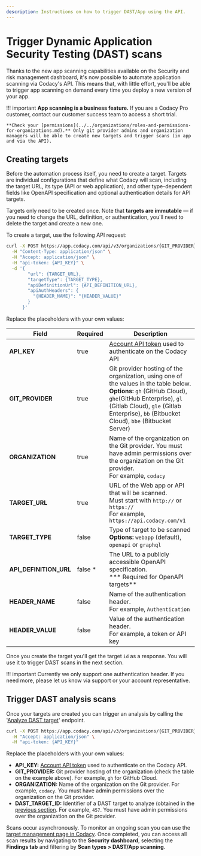 ```yaml
---
description: Instructions on how to trigger DAST/App using the API.
---
```


# Trigger Dynamic Application Security Testing (DAST) scans

Thanks to the new app scanning capabilities available on the Security and risk management dashboard, it's now possible to automate application scanning via Codacy's API. This means that, with little effort, you'll be able to trigger app scanning on demand every time you deploy a new version of your app.

!!! important
    **App scanning is a business feature.** If you are a Codacy Pro customer, contact our customer success team to access a short trial.

    **Check your [permissions](../../organizations/roles-and-permissions-for-organizations.md).** Only git provider admins and organization managers will be able to create new targets and trigger scans (in app and via the API).


## Creating targets

Before the automation process itself, you need to create a target. Targets are individual configurations that define what Codacy will scan, including the target URL, its type (API or web application), and other type-dependent fields like OpenAPI specification and optional authentication details for API targets.

Targets only need to be created once. Note that **targets are immutable** — if you need to change the URL, definition, or authentication, you'll need to delete the target and create a new one.

To create a target, use the following API request:

```bash
curl -X POST https://app.codacy.com/api/v3/organizations/{GIT_PROVIDER}/{ORGANIZATION}/dast/targets \
  -H "Content-Type: application/json" \
  -H "Accept: application/json" \
  -H "api-token: {API_KEY}" \
  -d '{
        "url": {TARGET_URL},
        "targetType": {TARGET_TYPE},
        "apiDefinitionUrl": {API_DEFINITION_URL},
        "apiAuthHeaders": {
          "{HEADER_NAME}": "{HEADER_VALUE}"
        }
      }'
```

Replace the placeholders with your own values:

| Field | Required | Description |
|-------|----------|-------------|
| **API_KEY** | true | [Account API token](../api-tokens.md#account-api-tokens) used to authenticate on the Codacy API |
| **GIT_PROVIDER** | true | Git provider hosting of the organization, using one of the values in the table below. <br/>**Options:** `gh` (GitHub Cloud), `ghe`(GitHub Enterprise), `gl` (Gitlab Cloud), `gle` (Gitlab Enterprise), `bb` (Bitbucket Cloud), `bbe` (Bitbucket Server) | 
| **ORGANIZATION** | true | Name of the organization on the Git provider. You must have admin permissions over the organization on the Git provider.<br/>For example, `codacy` |
| **TARGET_URL** | true | URL of the Web app or API that will be scanned. <br/>Must start with `http://` or `https://`<br/>For example, `https://api.codacy.com/v1`|
| **TARGET_TYPE** | false | Type of target to be scanned <br/> **Options:** `webapp` (default), `openapi` or `graphql`|
| **API_DEFINITION_URL** | false * | The URL to a publicly accessible OpenAPI specification.<br/>*** Required for OpenAPI targets**|
| **HEADER_NAME** | false | Name of the authentication header. <br/>For example, `Authentication`|
| **HEADER_VALUE** | false | Value of the authentication header. <br/>For example, a token or API key|

Once you create the target you'll get the target `id` as a response. You will use it to trigger DAST scans in the next section.

!!! important
    Currently we only support one authentication header. If you need more, please let us know via support or your account representative.

## Trigger DAST analysis scans

Once your targets are created you can trigger an analysis by calling the '[Analyze DAST target](https://api.codacy.com/api/api-docs#analyzedasttarget)' endpoint.

```bash
curl -X POST https://app.codacy.com/api/v3/organizations/{GIT_PROVIDER}/{ORGANIZATION}/dast/targets/{DAST_TARGET_ID}/analyze \
  -H "Accept: application/json" \
  -H "api-token: {API_KEY}"
```

Replace the placeholders with your own values:

-   **API_KEY:** [Account API token](../api-tokens.md#account-api-tokens) used to authenticate on the Codacy API.
-   **GIT_PROVIDER:** Git provider hosting of the organization (check the table on the example above). For example, `gh` for GitHub Cloud.
-   **ORGANIZATION:** Name of the organization on the Git provider. For example, `codacy`. You must have admin permissions over the organization on the Git provider.
-   **DAST_TARGET_ID:** Identifier of a DAST target to analyze (obtained in the [previous section](./triggering-dast-scans.md#creating-targets). For example, `457`. You must have admin permissions over the organization on the Git provider.

Scans occur asynchronously. To monitor an ongoing scan you can use the [target management page in Codacy](../../organizations/managing-security-and-risk.md#app-scanning). Once completed, you can access all scan results by navigating to the **Security dashboard**, selecting the **Findings tab** and filtering by **Scan types > DAST/App scanning**.